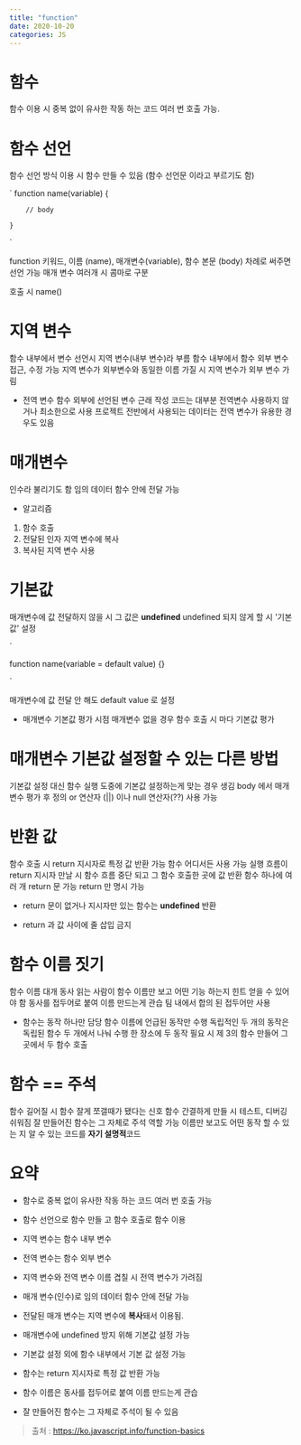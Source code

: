 ```yaml
---
title: "function"
date: 2020-10-20
categories: JS
---
```


# 함수

함수 이용 시 중복 없이 유사한 작동 하는 코드 여러 번 호출 가능.

# 함수 선언

함수 선언 방식 이용 시 함수 만들 수 있음 (함수 선언문 이라고 부르기도 함)

`
function name(variable) {

        // body

    }

`

function 키워드, 이름 (name), 매개변수(variable), 함수 본문 (body) 차례로 써주면 선언 가능
매개 변수 여러개 시 콤마로 구분

호출 시 name()

# 지역 변수

함수 내부에서 변수 선언시 지역 변수(내부 변수)라 부름
함수 내부에서 함수 외부 변수 접근, 수정 가능
지역 변수가 외부변수와 동일한 이름 가질 시 지역 변수가 외부 변수 가림

- 전역 변수
  함수 외부에 선언된 변수
  근래 작성 코드는 대부분 전역변수 사용하지 않거나 최소한으로 사용
  프로젝트 전반에서 사용되는 데이터는 전역 변수가 유용한 경우도 있음

# 매개변수

인수라 불리기도 함
임의 데이터 함수 안에 전달 가능

- 알고리즘

1. 함수 호출
2. 전달된 인자 지역 변수에 복사
3. 복사된 지역 변수 사용

# 기본값

매개변수에 값 전달하지 않을 시 그 값은 **undefined**
undefined 되지 않게 할 시 '기본값' 설정

`

function name(variable = default value) {}

`

매개변수에 값 전달 안 해도 default value 로 설정

- 매개변수 기본값 평가 시점
  매개변수 없을 경우 함수 호출 시 마다 기본값 평가

# 매개변수 기본값 설정할 수 있는 다른 방법

기본값 설정 대신 함수 실행 도중에 기본값 설정하는게 맞는 경우 생김
body 에서 매개변수 평가 후 정의
or 연산자 (||) 이나 null 연산자(??) 사용 가능

# 반환 값

함수 호출 시 return 지시자로 특정 값 반환 가능
함수 어디서든 사용 가능
실행 흐름이 return 지시자 만날 시 함수 흐름 중단 되고 그 함수 호출한 곳에 값 반환
함수 하나에 여러 개 return 문 가능
return 만 명시 가능

- return 문이 없거나 지시자만 있는 함수는 **undefined** 반환

- return 과 값 사이에 줄 삽입 금지

# 함수 이름 짓기

함수 이름 대개 동사
읽는 사람이 함수 이름만 보고 어떤 기능 하는지 힌트 얻을 수 있어야 함
동사를 접두어로 붙여 이름 만드는게 관습
팀 내에서 합의 된 접두어만 사용

- 함수는 동작 하나만 담당
  함수 이름에 언급된 동작만 수행
  독립적인 두 개의 동작은 독립된 함수 두 개에서 나눠 수행
  한 장소에 두 동작 필요 시 제 3의 함수 만들어 그곳에서 두 함수 호출

# 함수 == 주석

함수 길어질 시 함수 잘게 쪼갤때가 됐다는 신호
함수 간결하게 만들 시 테스트, 디버깅 쉬워짐
잘 만들어진 함수는 그 자체로 주석 역할 가능
이름만 보고도 어떤 동작 할 수 있는 지 알 수 있는 코드를 **자기 설명적**코드

# 요약

- 함수로 중복 없이 유사한 작동 하는 코드 여러 번 호출 가능

- 함수 선언으로 함수 만들 고 함수 호출로 함수 이용

- 지역 변수는 함수 내부 변수

- 전역 변수는 함수 외부 변수

- 지역 변수와 전역 변수 이름 겹칠 시 전역 변수가 가려짐

- 매개 변수(인수)로 임의 데이터 함수 안에 전달 가능

- 전달된 매개 변수는 지역 변수에 **복사**돼서 이용됨.

- 매개변수에 undefined 방지 위해 기본값 설정 가능

- 기본값 설정 외에 함수 내부에서 기본 값 설정 가능

- 함수는 return 지시자로 특정 값 반환 가능

- 함수 이름은 동사를 접두어로 붙여 이름 만드는게 관습

- 잘 만들어진 함수는 그 자체로 주석이 될 수 있음

> 출처 : https://ko.javascript.info/function-basics
